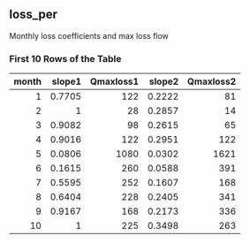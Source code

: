 ## loss_per
Monthly loss coefficients and max loss flow

### First 10 Rows of the Table
|   month |   slope1 |   Qmaxloss1 |   slope2 |   Qmaxloss2 |
|--------:|---------:|------------:|---------:|------------:|
|       1 |   0.7705 |         122 |   0.2222 |          81 |
|       2 |   1      |          28 |   0.2857 |          14 |
|       3 |   0.9082 |          98 |   0.2615 |          65 |
|       4 |   0.9016 |         122 |   0.2951 |         122 |
|       5 |   0.0806 |        1080 |   0.0302 |        1621 |
|       6 |   0.1615 |         260 |   0.0588 |         391 |
|       7 |   0.5595 |         252 |   0.1607 |         168 |
|       8 |   0.6404 |         228 |   0.2405 |         341 |
|       9 |   0.9167 |         168 |   0.2173 |         336 |
|      10 |   1      |         225 |   0.3498 |         263 |